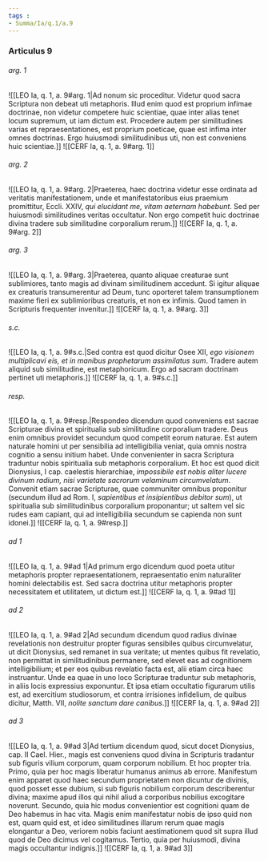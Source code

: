 ```yaml
---
tags : 
- Summa/Ia/q.1/a.9
---
```


### Articulus 9

###### arg. 1
![[LEO Ia, q. 1, a. 9#arg. 1|Ad nonum sic proceditur. Videtur quod sacra Scriptura non debeat uti metaphoris. Illud enim quod est proprium infimae doctrinae, non videtur competere huic scientiae, quae inter alias tenet locum supremum, ut iam dictum est. Procedere autem per similitudines varias et repraesentationes, est proprium poeticae, quae est infima inter omnes doctrinas. Ergo huiusmodi similitudinibus uti, non est conveniens huic scientiae.]]
![[CERF Ia, q. 1, a. 9#arg. 1]]

###### arg. 2
![[LEO Ia, q. 1, a. 9#arg. 2|Praeterea, haec doctrina videtur esse ordinata ad veritatis manifestationem, unde et manifestatoribus eius praemium promittitur, Eccli. XXIV, *qui elucidant me, vitam aeternam habebunt*. Sed per huiusmodi similitudines veritas occultatur. Non ergo competit huic doctrinae divina tradere sub similitudine corporalium rerum.]]
![[CERF Ia, q. 1, a. 9#arg. 2]]

###### arg. 3
![[LEO Ia, q. 1, a. 9#arg. 3|Praeterea, quanto aliquae creaturae sunt sublimiores, tanto magis ad divinam similitudinem accedunt. Si igitur aliquae ex creaturis transumerentur ad Deum, tunc oporteret talem transumptionem maxime fieri ex sublimioribus creaturis, et non ex infimis. Quod tamen in Scripturis frequenter invenitur.]]
![[CERF Ia, q. 1, a. 9#arg. 3]]

###### s.c.
![[LEO Ia, q. 1, a. 9#s.c.|Sed contra est quod dicitur Osee XII, *ego visionem multiplicavi eis, et in manibus prophetarum assimilatus sum*. Tradere autem aliquid sub similitudine, est metaphoricum. Ergo ad sacram doctrinam pertinet uti metaphoris.]]
![[CERF Ia, q. 1, a. 9#s.c.]]

###### resp.
![[LEO Ia, q. 1, a. 9#resp.|Respondeo dicendum quod conveniens est sacrae Scripturae divina et spiritualia sub similitudine corporalium tradere. Deus enim omnibus providet secundum quod competit eorum naturae. Est autem naturale homini ut per sensibilia ad intelligibilia veniat, quia omnis nostra cognitio a sensu initium habet. Unde convenienter in sacra Scriptura traduntur nobis spiritualia sub metaphoris corporalium. Et hoc est quod dicit Dionysius, I cap. caelestis hierarchiae, *impossibile est nobis aliter lucere divinum radium, nisi varietate sacrorum velaminum circumvelatum*. Convenit etiam sacrae Scripturae, quae communiter omnibus proponitur (secundum illud ad Rom. I, *sapientibus et insipientibus debitor sum*), ut spiritualia sub similitudinibus corporalium proponantur; ut saltem vel sic rudes eam capiant, qui ad intelligibilia secundum se capienda non sunt idonei.]]
![[CERF Ia, q. 1, a. 9#resp.]]

###### ad 1
![[LEO Ia, q. 1, a. 9#ad 1|Ad primum ergo dicendum quod poeta utitur metaphoris propter repraesentationem, repraesentatio enim naturaliter homini delectabilis est. Sed sacra doctrina utitur metaphoris propter necessitatem et utilitatem, ut dictum est.]]
![[CERF Ia, q. 1, a. 9#ad 1]]

###### ad 2
![[LEO Ia, q. 1, a. 9#ad 2|Ad secundum dicendum quod radius divinae revelationis non destruitur propter figuras sensibiles quibus circumvelatur, ut dicit Dionysius, sed remanet in sua veritate; ut mentes quibus fit revelatio, non permittat in similitudinibus permanere, sed elevet eas ad cognitionem intelligibilium; et per eos quibus revelatio facta est, alii etiam circa haec instruantur. Unde ea quae in uno loco Scripturae traduntur sub metaphoris, in aliis locis expressius exponuntur. Et ipsa etiam occultatio figurarum utilis est, ad exercitium studiosorum, et contra irrisiones infidelium, de quibus dicitur, Matth. VII, *nolite sanctum dare canibus*.]]
![[CERF Ia, q. 1, a. 9#ad 2]]

###### ad 3
![[LEO Ia, q. 1, a. 9#ad 3|Ad tertium dicendum quod, sicut docet Dionysius, cap. II Cael. Hier., magis est conveniens quod divina in Scripturis tradantur sub figuris vilium corporum, quam corporum nobilium. Et hoc propter tria. Primo, quia per hoc magis liberatur humanus animus ab errore. Manifestum enim apparet quod haec secundum proprietatem non dicuntur de divinis, quod posset esse dubium, si sub figuris nobilium corporum describerentur divina; maxime apud illos qui nihil aliud a corporibus nobilius excogitare noverunt. Secundo, quia hic modus convenientior est cognitioni quam de Deo habemus in hac vita. Magis enim manifestatur nobis de ipso quid non est, quam quid est, et ideo similitudines illarum rerum quae magis elongantur a Deo, veriorem nobis faciunt aestimationem quod sit supra illud quod de Deo dicimus vel cogitamus. Tertio, quia per huiusmodi, divina magis occultantur indignis.]]
![[CERF Ia, q. 1, a. 9#ad 3]]

